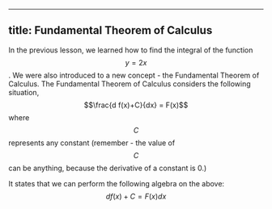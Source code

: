 
---
title: Fundamental Theorem of Calculus
---
In the previous lesson, we learned how to find the integral of the function $$y=2x$$. We were also introduced to a new concept - the Fundamental Theorem of Calculus. The Fundamental Theorem of Calculus considers the following situation,$$\frac{d f(x)+C}{dx} = F(x)$$where $$C$$ represents any constant (remember - the value of $$C$$ can be anything, because the derivative of a constant is 0.)

It states that we can perform the following algebra on the above:$$d f(x)+C =F(x) dx$$

<!--stackedit_data:
eyJoaXN0b3J5IjpbLTE5NTc4OTUyMzQsLTIxMjMzNDk4Nyw4Nz
E2NDI4ODUsMjA0MDI5NzYyMl19
-->